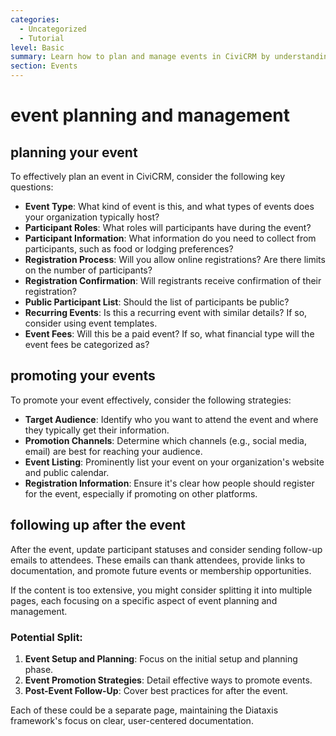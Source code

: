 ```yaml
---
categories:
  - Uncategorized
  - Tutorial
level: Basic
summary: Learn how to plan and manage events in CiviCRM by understanding key considerations and setup processes.
section: Events
---
```


# event planning and management
## planning your event
To effectively plan an event in CiviCRM, consider the following key questions:

- **Event Type**: What kind of event is this, and what types of events does your organization typically host?
- **Participant Roles**: What roles will participants have during the event?
- **Participant Information**: What information do you need to collect from participants, such as food or lodging preferences?
- **Registration Process**: Will you allow online registrations? Are there limits on the number of participants?
- **Registration Confirmation**: Will registrants receive confirmation of their registration?
- **Public Participant List**: Should the list of participants be public?
- **Recurring Events**: Is this a recurring event with similar details? If so, consider using event templates.
- **Event Fees**: Will this be a paid event? If so, what financial type will the event fees be categorized as?

## promoting your events
To promote your event effectively, consider the following strategies:

- **Target Audience**: Identify who you want to attend the event and where they typically get their information.
- **Promotion Channels**: Determine which channels (e.g., social media, email) are best for reaching your audience.
- **Event Listing**: Prominently list your event on your organization's website and public calendar.
- **Registration Information**: Ensure it's clear how people should register for the event, especially if promoting on other platforms.

## following up after the event
After the event, update participant statuses and consider sending follow-up emails to attendees. These emails can thank attendees, provide links to documentation, and promote future events or membership opportunities.

If the content is too extensive, you might consider splitting it into multiple pages, each focusing on a specific aspect of event planning and management.

### Potential Split:
1. **Event Setup and Planning**: Focus on the initial setup and planning phase.
2. **Event Promotion Strategies**: Detail effective ways to promote events.
3. **Post-Event Follow-Up**: Cover best practices for after the event.

Each of these could be a separate page, maintaining the Diataxis framework's focus on clear, user-centered documentation.
